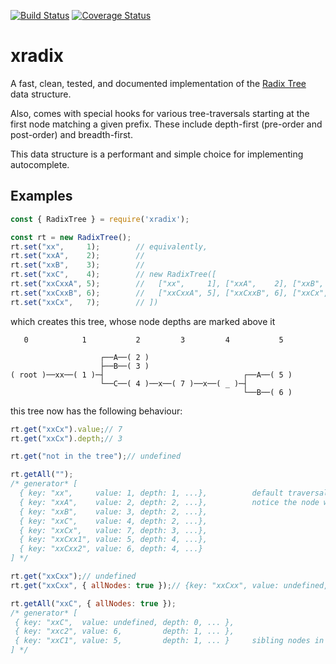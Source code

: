 [![Build Status](https://travis-ci.org/stumash/xradix.svg?branch=master)](https://travis-ci.com/stumash/xradix)
[![Coverage Status](https://coveralls.io/repos/github/stumash/xradix/badge.svg?branch=master)](https://coveralls.io/github/stumash/xradix?branch=master)

# xradix

A fast, clean, tested, and documented implementation of the [Radix Tree](https://en.wikipedia.org/wiki/Radix_tree) data structure.

Also, comes with special hooks for various tree-traversals starting at the first node matching a given prefix. These include depth-first (pre-order and post-order) and breadth-first.

This data structure is a performant and simple choice for implementing autocomplete.

## Examples

```javascript
const { RadixTree } = require('xradix');

const rt = new RadixTree();
rt.set("xx",     1);        // equivalently,
rt.set("xxA",    2);        //
rt.set("xxB",    3);        //
rt.set("xxC",    4);        // new RadixTree([
rt.set("xxCxxA", 5);        //   ["xx",     1], ["xxA",    2], ["xxB",  3], ["xxC",  4],
rt.set("xxCxxB", 6);        //   ["xxCxxA", 5], ["xxCxxB", 6], ["xxCx", 7]
rt.set("xxCx",   7);        // ]) 
```

which creates this tree, whose node depths are marked above it

<!-- some useful unicode characters:   ─ │ ┌ └ ┤ ├   -->

```
   0            1           2         3         4           5

                    ┌──A──( 2 )
                    ├──B──( 3 )
( root )──xx──( 1 )─┤                               ┌──A──( 5 )
                    └──C──( 4 )──x──( 7 )──x──( _ )─┤
                                                    └──B──( 6 )
```

this tree now has the following behaviour:

```javascript
rt.get("xxCx").value;// 7
rt.get("xxCx").depth;// 3

rt.get("not in the tree");// undefined

rt.getAll("");
/* generator* [
  { key: "xx",     value: 1, depth: 1, ...},          default traversal: DFS pre-order
  { key: "xxA",    value: 2, depth: 2, ...},          notice the node with no value is skipped
  { key: "xxB",    value: 3, depth: 2, ...},
  { key: "xxC",    value: 4, depth: 2, ...},
  { key: "xxCx",   value: 7, depth: 3, ...},
  { key: "xxCxx1", value: 5, depth: 4, ...},
  { key: "xxCxx2", value: 6, depth: 4, ...}
] */

rt.get("xxCxx");// undefined
rt.get("xxCxx", { allNodes: true });// {key: "xxCxx", value: undefined, depth: 4, ...}

rt.getAll("xxC", { allNodes: true });
/* generator* [
 { key: "xxC",  value: undefined, depth: 0, ... },
 { key: "xxc2", value: 6,         depth: 1, ... },
 { key: "xxC1", value: 5,         depth: 1, ... }     sibling nodes in random order
] */
```
